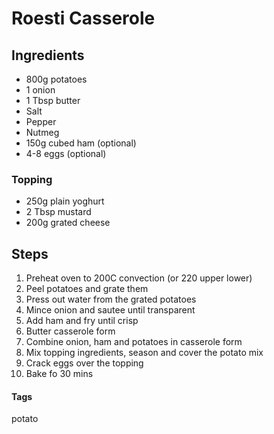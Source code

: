 # Roesti Casserole

## Ingredients
 
* 800g potatoes
* 1 onion
* 1 Tbsp butter 
* Salt 
* Pepper 
* Nutmeg
* 150g cubed ham (optional)
* 4-8 eggs (optional)

### Topping

* 250g plain yoghurt
* 2 Tbsp mustard
* 200g grated cheese

## Steps 

1. Preheat oven to 200C convection (or 220 upper lower)
2. Peel potatoes and grate them
3. Press out water from the grated potatoes 
4. Mince onion and sautee until transparent 
5. Add ham and fry until crisp 
6. Butter casserole form
7. Combine onion, ham and potatoes in casserole form
8. Mix topping ingredients, season and cover the potato mix 
9. Crack eggs over the topping 
10. Bake fo 30 mins

#### Tags
potato
